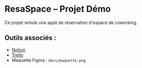 # ResaSpace – Projet Démo

Ce projet simule une appli de réservation d'espace de coworking.

## Outils associés :
- [Notion](docs/notion.md)
- [Trello](docs/trello.md)
- Maquette Figma : `docs/maquette.png`
